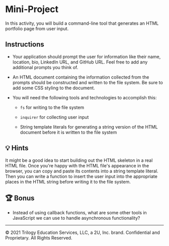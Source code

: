 # Mini-Project

In this activity, you will build a command-line tool that generates an HTML portfolio page from user input.

## Instructions

- Your application should prompt the user for information like their name, location, bio, LinkedIn URL, and GitHub URL. Feel free to add any additional prompts you think of.

- An HTML document containing the information collected from the prompts should be constructed and written to the file system. Be sure to add some CSS styling to the document.

- You will need the following tools and technologies to accomplish this:

  - `fs` for writing to the file system

  - `inquirer` for collecting user input

  - String template literals for generating a string version of the HTML document before it is written to the file system

## 💡 Hints

It might be a good idea to start building out the HTML skeleton in a real HTML file. Once you're happy with the HTML file's appearance in the browser, you can copy and paste its contents into a string template literal. Then you can write a function to insert the user input into the appropriate places in the HTML string before writing it to the file system.

## 🏆 Bonus

- Instead of using callback functions, what are some other tools in JavaScript we can use to handle asynchronous functionality?

---

© 2021 Trilogy Education Services, LLC, a 2U, Inc. brand. Confidential and Proprietary. All Rights Reserved.
